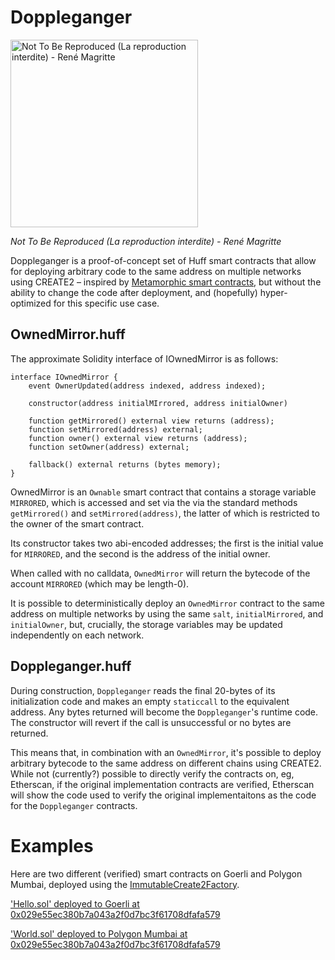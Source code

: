 # Doppleganger

<img src="https://user-images.githubusercontent.com/6371847/212580006-235acf82-0b59-4f67-9b07-8757470085a7.png" alt="Not To Be Reproduced (La reproduction interdite) - René Magritte" width=300 />

*Not To Be Reproduced (La reproduction interdite) - René Magritte*

Doppleganger is a proof-of-concept set of Huff smart contracts that allow for deploying arbitrary code to the same address on multiple networks using CREATE2 – inspired by [Metamorphic smart contracts](https://github.com/0age/metamorphic), but without the ability to change the code after deployment, and (hopefully) hyper-optimized for this specific use case.

## OwnedMirror.huff

The approximate Solidity interface of IOwnedMirror is as follows:
```solidity
interface IOwnedMirror {
    event OwnerUpdated(address indexed, address indexed);

    constructor(address initialMIrrored, address initialOwner)

    function getMirrored() external view returns (address);
    function setMirrored(address) external;
    function owner() external view returns (address);
    function setOwner(address) external;

    fallback() external returns (bytes memory);
}
```

OwnedMirror is an `Ownable` smart contract that contains a storage variable `MIRRORED`, which is accessed and set via the via the standard methods `getMirrored()` and `setMirrored(address)`, the latter of which is restricted to the owner of the smart contract. 

Its constructor takes two abi-encoded addresses; the first is the initial value for `MIRRORED`, and the second is the address of the initial owner.

When called with no calldata, `OwnedMirror` will return the bytecode of the account `MIRRORED` (which may be length-0).

It is possible to deterministically deploy an `OwnedMirror` contract to the same address on multiple networks by using the same `salt`, `initialMirrored`, and `initialOwner`, but, crucially, the storage variables may be updated independently on each network.

## Doppleganger.huff

During construction, `Doppleganger` reads the final 20-bytes of its initialization code and makes an empty `staticcall` to the equivalent address. Any bytes returned will become the `Doppleganger`'s runtime code. The constructor will revert if the call is unsuccessful or no bytes are returned.

This means that, in combination with an `OwnedMirror`, it's possible to deploy arbitrary bytecode to the same address on different chains using CREATE2. While not (currently?) possible to directly verify the contracts on, eg, Etherscan, if the original implementation contracts are verified, Etherscan will show the code used to verify the original implementaitons as the code for the `Doppleganger` contracts.

# Examples

Here are two different (verified) smart contracts on Goerli and Polygon Mumbai, deployed using the [ImmutableCreate2Factory](https://goerli.etherscan.io/address/0x0000000000ffe8b47b3e2130213b802212439497#code).

['Hello.sol' deployed to Goerli at 0x029e55ec380b7a043a2f0d7bc3f61708dfafa579](https://goerli.etherscan.io/address/0x029e55ec380b7a043a2f0d7bc3f61708dfafa579#code)

['World.sol' deployed to Polygon Mumbai at 0x029e55ec380b7a043a2f0d7bc3f61708dfafa579](https://mumbai.polygonscan.com/address/0x029e55ec380b7a043a2f0d7bc3f61708dfafa579#code)
